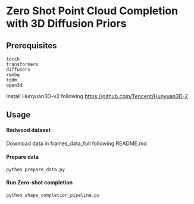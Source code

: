 # Zero Shot Point Cloud Completion with 3D Diffusion Priors

## Prerequisites
<!-- ```
conda create -n cos526 python=3.9
conda activate cos526
conda install pytorch=1.13.0 torchvision pytorch-cuda=11.6 -c pytorch -c nvidia
conda install -c fvcore -c iopath -c conda-forge fvcore iopath
conda install -c bottler nvidiacub
pip install scikit-image matplotlib imageio plotly opencv-python
pip install black usort flake8 flake8-bugbear flake8-comprehensions
conda install pytorch3d -c pytorch3d
conda install pyg -c pyg
pip install point_cloud_utils
pip install open3d
pip install transformers
pip install diffusers
pip install rembg
pip install tqdm
``` -->
```
torch
transformers
diffusers
rembg
tqdm
open3d
```
Install Hunyuan3D-v2 following https://github.com/Tencent/Hunyuan3D-2

## Usage

#### Redwood dataset
Download data in frames_data_full following README.md

#### Prepare data
```
python prepare_data.py
```

#### Run Zero-shot completion
```
python shape_completion_pipeline.py
```

